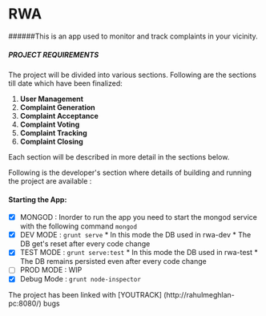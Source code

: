 # RWA
######This is an app used to monitor and track complaints in your vicinity.

##### PROJECT REQUIREMENTS
The project will be divided into various sections. Following are the sections till date which have been finalized: 

1. **User Management**
2. **Complaint Generation**
3. **Complaint Acceptance**
4. **Complaint Voting**
5. **Complaint Tracking**
6. **Complaint Closing**


Each section will be described in more detail in the sections below.

Following is the developer's section where details of building and running the project are available :

#### Starting the App:
- [x] MONGOD : Inorder to run the app you need to start the mongod service with the following command `mongod`
- [x] DEV MODE : `grunt serve`
      * In this mode the DB used in rwa-dev
      * The DB get's reset after every code change
- [x] TEST MODE : `grunt serve:test`
      * In this mode the DB used in rwa-test
      * The DB remains persisted even after every code change
- [ ] PROD MODE : WIP
- [x] Debug Mode : `grunt node-inspector`

The project has been linked with [YOUTRACK] (http://rahulmeghlan-pc:8080/) bugs